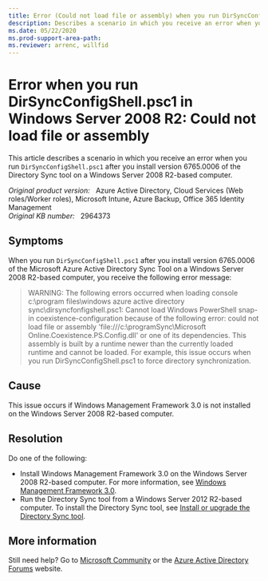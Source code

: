```yaml
---
title: Error (Could not load file or assembly) when you run DirSyncConfigShell.psc1 in Windows Server 2008 R2
description: Describes a scenario in which you receive an error when you run DirSyncConfigShell.psc1 after you install version 6765.0006 of the Directory Sync tool on a Windows Server 2008 R2-based computer.
ms.date: 05/22/2020
ms.prod-support-area-path: 
ms.reviewer: arrenc, willfid
---
```

# Error when you run DirSyncConfigShell.psc1 in Windows Server 2008 R2: Could not load file or assembly

This article describes a scenario in which you receive an error when you run `DirSyncConfigShell.psc1` after you install version 6765.0006 of the Directory Sync tool on a Windows Server 2008 R2-based computer.

_Original product version:_ &nbsp; Azure Active Directory, Cloud Services (Web roles/Worker roles), Microsoft Intune, Azure Backup, Office 365 Identity Management  
_Original KB number:_ &nbsp; 2964373

## Symptoms

When you run `DirSyncConfigShell.psc1` after you install version 6765.0006 of the Microsoft Azure Active Directory Sync Tool on a Windows Server 2008 R2-based computer, you receive the following error message:

> WARNING: The following errors occurred when loading console c:\program files\windows azure active directory sync\dirsyncfonfigshell.psc1: Cannot load Windows PowerShell snap-in coexistence-configuration because of the following error: could not load file or assembly 'file:///c:\programSync\Microsoft Online.Coexistence.PS.Config.dll' or one of its dependencies. This assembly is built by a runtime newer than the currently loaded runtime and cannot be loaded.
For example, this issue occurs when you run DirSyncConfigShell.psc1 to force directory synchronization.

## Cause

This issue occurs if Windows Management Framework 3.0 is not installed on the Windows Server 2008 R2-based computer.

## Resolution

Do one of the following:

- Install Windows Management Framework 3.0 on the Windows Server 2008 R2-based computer. For more information, see [Windows Management Framework 3.0](https://www.microsoft.com/download/details.aspx?id=34595).
- Run the Directory Sync tool from a Windows Server 2012 R2-based computer. To install the Directory Sync tool, see [Install or upgrade the Directory Sync tool](/azure/active-directory/hybrid/whatis-hybrid-identity).

## More information

Still need help? Go to [Microsoft Community](https://answers.microsoft.com/) or the [Azure Active Directory Forums](https://social.msdn.microsoft.com/Forums) website.
